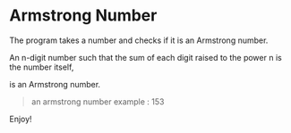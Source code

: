 # Armstrong Number
The program takes a number and checks if it is an Armstrong number. 

An n-digit number such that the sum of each digit raised to the power n is the number itself, 

is an Armstrong number.

> an armstrong number example : 153

Enjoy!
